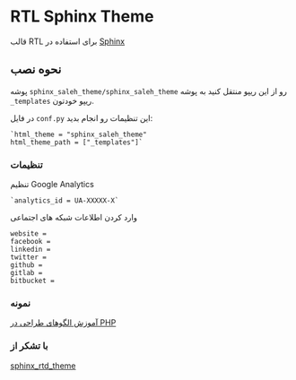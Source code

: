# RTL Sphinx Theme

قالب RTL برای استفاده در [Sphinx](http://sphinx-doc.org)

## نحوه نصب

پوشه `sphinx_saleh_theme/sphinx_saleh_theme` رو از این ریپو منتقل کنید به پوشه `_templates` ریپو خودتون.

در فایل `conf.py` این تنظیمات رو انجام بدید:
    
    `html_theme = "sphinx_saleh_theme"
    html_theme_path = ["_templates"]`


### تنظیمات

تنظیم Google Analytics
    
    `analytics_id = UA-XXXXX-X`
 
وارد کردن اطلاعات شبکه های اجتماعی
    
    website =
    facebook =
    linkedin =
    twitter =
    github =
    gitlab =
    bitbucket =

### نمونه
[آموزش الگوهای طراحی در PHP](https://design-patterns-in-persian.readthedocs.io/en/latest/README.html)

### با تشکر از

[sphinx_rtd_theme](https://github.com/snide/sphinx_rtd_theme)



     
